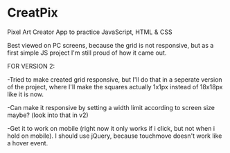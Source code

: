 # CreatPix
Pixel Art Creator App to practice JavaScript, HTML &amp; CSS

Best viewed on PC screens, because the grid is not responsive, but as a first simple JS project I'm still proud of how it came out.


FOR  VERSION 2:

-Tried to make created grid responsive, but I'll do that in a seperate version of the project, where I'll make the squares actually 1x1px instead of 18x18px like it is now.

-Can make it responsive by setting a width limit according to screen size maybe? (look into that in v2)

-Get it to work on mobile (right now it only works if i click, but not when i hold on mobile). I should use jQuery, because touchmove doesn't work like a hover event.
